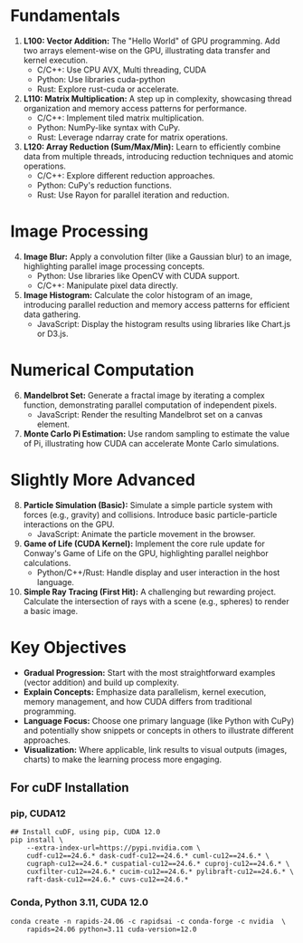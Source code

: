 # Fundamentals

1. **L100: Vector Addition:** The "Hello World" of GPU programming. Add two arrays element-wise on the GPU, illustrating data transfer and kernel execution.
    * C/C++: Use CPU AVX, Multi threading, CUDA
    * Python: Use libraries cuda-python
    * Rust: Explore rust-cuda or accelerate.
2. **L110: Matrix Multiplication:**  A step up in complexity, showcasing thread organization and memory access patterns for performance.
    * C/C++: Implement tiled matrix multiplication.
    * Python: NumPy-like syntax with CuPy.
    * Rust: Leverage ndarray crate for matrix operations.
3. **L120: Array Reduction (Sum/Max/Min):** Learn to efficiently combine data from multiple threads, introducing reduction techniques and atomic operations.
    * C/C++: Explore different reduction approaches.
    * Python: CuPy's reduction functions.    
    * Rust: Use Rayon for parallel iteration and reduction.

# Image Processing

4. **Image Blur:**  Apply a convolution filter (like a Gaussian blur) to an image, highlighting parallel image processing concepts. 
    * Python:  Use libraries like OpenCV with CUDA support.
    * C/C++: Manipulate pixel data directly.
5. **Image Histogram:** Calculate the color histogram of an image, introducing parallel reduction and memory access patterns for efficient data gathering.
    * JavaScript: Display the histogram results using libraries like Chart.js or D3.js.

# Numerical Computation

6. **Mandelbrot Set:**  Generate a fractal image by iterating a complex function, demonstrating parallel computation of independent pixels.
    * JavaScript: Render the resulting Mandelbrot set on a canvas element.
7. **Monte Carlo Pi Estimation:** Use random sampling to estimate the value of Pi, illustrating how CUDA can accelerate Monte Carlo simulations.

# Slightly More Advanced

8. **Particle Simulation (Basic):** Simulate a simple particle system with forces (e.g., gravity) and collisions. Introduce basic particle-particle interactions on the GPU.
    * JavaScript: Animate the particle movement in the browser.
9. **Game of Life (CUDA Kernel):** Implement the core rule update for Conway's Game of Life on the GPU, highlighting parallel neighbor calculations.
    * Python/C++/Rust: Handle display and user interaction in the host language.
10. **Simple Ray Tracing (First Hit):**  A challenging but rewarding project. Calculate the intersection of rays with a scene (e.g., spheres) to render a basic image.

# Key Objectives

* **Gradual Progression:** Start with the most straightforward examples (vector addition) and build up complexity.
* **Explain Concepts:**  Emphasize data parallelism, kernel execution, memory management, and how CUDA differs from traditional programming.
* **Language Focus:** Choose one primary language (like Python with CuPy) and potentially show snippets or concepts in others to illustrate different approaches.
* **Visualization:** Where applicable, link results to visual outputs (images, charts) to make the learning process more engaging. 


## For cuDF Installation
### pip, CUDA12
```
## Install cuDF, using pip, CUDA 12.0
pip install \
    --extra-index-url=https://pypi.nvidia.com \
    cudf-cu12==24.6.* dask-cudf-cu12==24.6.* cuml-cu12==24.6.* \
    cugraph-cu12==24.6.* cuspatial-cu12==24.6.* cuproj-cu12==24.6.* \
    cuxfilter-cu12==24.6.* cucim-cu12==24.6.* pylibraft-cu12==24.6.* \
    raft-dask-cu12==24.6.* cuvs-cu12==24.6.*
```

### Conda, Python 3.11, CUDA 12.0
```
conda create -n rapids-24.06 -c rapidsai -c conda-forge -c nvidia  \
    rapids=24.06 python=3.11 cuda-version=12.0
```